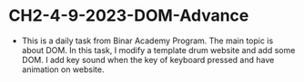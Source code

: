 # CH2-4-9-2023-DOM-Advance

- This is a daily task from Binar Academy Program. The main topic is about DOM. In this task, I modify a template drum website and add some DOM. I add key sound when the key of keyboard pressed and have animation on website.
